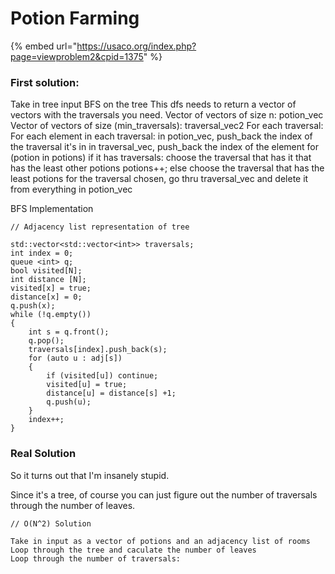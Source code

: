 # Potion Farming

{% embed url="https://usaco.org/index.php?page=viewproblem2&cpid=1375" %}

### First solution:

Take in tree input BFS on the tree This dfs needs to return a vector of vectors with the traversals you need. Vector of vectors of size n: potion\_vec Vector of vectors of size (min\_traversals): traversal\_vec2 For each traversal: For each element in each traversal: in potion\_vec, push\_back the index of the traversal it's in in traversal\_vec, push\_back the index of the element for (potion in potions) if it has traversals: choose the traversal that has it that has the least other potions potions++; else choose the traversal that has the least potions for the traversal chosen, go thru traversal\_vec and delete it from everything in potion\_vec

BFS Implementation

```
// Adjacency list representation of tree

std::vector<std::vector<int>> traversals;
int index = 0;
queue <int> q;
bool visited[N];
int distance [N];
visited[x] = true;
distance[x] = 0;
q.push(x);
while (!q.empty())
{
	int s = q.front();
	q.pop();
	traversals[index].push_back(s);
	for (auto u : adj[s])
	{
		if (visited[u]) continue;
		visited[u] = true;
		distance[u] = distance[s] +1;
		q.push(u);
	}
	index++;
}
```

### Real Solution

So it turns out that I'm insanely stupid.&#x20;

Since it's a tree, of course you can just figure out the number of traversals through the number of leaves.&#x20;

```
// O(N^2) Solution

Take in input as a vector of potions and an adjacency list of rooms
Loop through the tree and caculate the number of leaves
Loop through the number of traversals:
    
```
